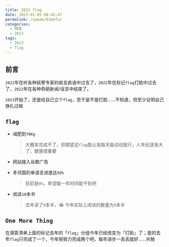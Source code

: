 ```yaml
---
title: 2023 flag
date: 2023-01-05 08:45:47
permalink: /speak/616efa/
categories:
  - 随笔
  - 2023
tags:
  - 2023
  - flag
---
```


## 前言

`2022`年在听各种妖孽专家的疯言疯语中过去了，`2022`年在标记`flag`打脸中过去了，`2022`年在各种奇葩新闻/谣言中结束了。

`2023`开始了，还是给自己立个`flag`，至于是不是打脸......不知道，但至少证明自己挣扎过嘛

<!-- more -->

<InArticleAdsense
    data-ad-client="ca-pub-1725717718088510"
    data-ad-slot="4281148213">
</InArticleAdsense>

## `flag`

<InArticleAdsense
    data-ad-client="ca-pub-1725717718088510"
    data-ad-slot="4281148213">
</InArticleAdsense>

- 减肥到`70Kg`
    
    > 大概率完成不了，但期望这`flag`能让我每天能动动就行，人年纪逐渐大了，健康很重要

- 网站接入谷歌广告
- 多邻国的单语言进度达`50%`

    > 目前是`8%`，希望能一年时间能干到吧

- 阅读`10`本书

    > 去年读了`9`本半，😂 今年实际上阅读的数量为`9`本半

## `One More Thing`

在滴答清单上面的标记去年的「`flag`」分组今年已经改变为「打脸」了；是的去年`flag`只完成了一个，今年努努力完成两个吧，每年进步一丢丢就好......共勉

